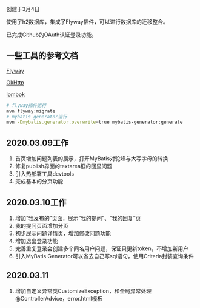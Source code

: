 创建于3月4日

使用了h2数据库，集成了Flyway插件，可以进行数据库的迁移整合。

已完成Github的OAuth认证登录功能。

## 一些工具的参考文档

[Flyway](https://flywaydb.org/getstarted/firststeps/maven)

[OkHttp](https://square.github.io/okhttp/)

[lombok](https://projectlombok.org/)
```bash
# flyway插件运行
mvn flyway:migrate
# mybatis generator运行
mvn -Dmybatis.generator.overwrite=true mybatis-generator:generate
```

## 2020.03.09工作

1. 首页增加问题列表的展示，打开MyBatis对驼峰与大写字母的转换
2. 修复publish界面的textarea框的回显问题
3. 引入热部署工具devtools
4. 完成基本的分页功能

## 2020.03.10工作

1. 增加“我发布的”页面，展示“我的提问”、“我的回复”页
2. 我的提问页面增加分页
3. 初步展示问题详情页，增加修改问题功能
3. 增加退出登录功能
4. 完善重复登录会创建多个同名用户问题，保证只更新token，不增加新用户
5. 引入MyBatis Generator可以省去自己写sql语句，使用Criteria封装查询条件

## 2020.03.11

1. 增加自定义异常类CustomizeException，和全局异常处理@ControllerAdvice，error.html模板